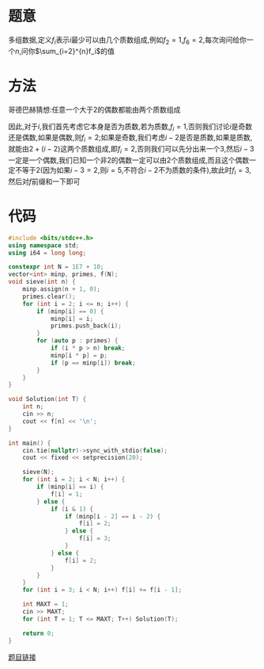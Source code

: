 # 题意

多组数据,定义$f_i$表示$i$最少可以由几个质数组成,例如$f_2=1$,$f_6=2$,每次询问给你一个$n$,问你$\sum_{i=2}^{n}f_i$的值

# 方法

哥德巴赫猜想:任意一个大于$2$的偶数都能由两个质数组成

因此,对于$i$,我们首先考虑它本身是否为质数,若为质数,$f_i=1$,否则我们讨论$i$是奇数还是偶数,如果是偶数,则$f_i=2$;如果是奇数,我们考虑$i-2$是否是质数,如果是质数,就能由$2+(i-2)$这两个质数组成,即$f_i=2$,否则我们可以先分出来一个$3$,然后$i-3$一定是一个偶数,我们已知一个非$2$的偶数一定可以由$2$个质数组成,而且这个偶数一定不等于$2$(因为如果$i-3=2$,则$i=5$,不符合$i-2$不为质数的条件),故此时$f_i=3$,然后对$f$前缀和一下即可

# 代码

```cpp
#include <bits/stdc++.h>
using namespace std;
using i64 = long long;

constexpr int N = 1E7 + 10;
vector<int> minp, primes, f(N);
void sieve(int n) {
    minp.assign(n + 1, 0);
    primes.clear();
    for (int i = 2; i <= n; i++) {
        if (minp[i] == 0) {
            minp[i] = i;
            primes.push_back(i);
        }
        for (auto p : primes) {
            if (i * p > n) break;
            minp[i * p] = p;
            if (p == minp[i]) break;
        }
    }
}

void Solution(int T) {
    int n;
    cin >> n;
    cout << f[n] << '\n';
}

int main() {
    cin.tie(nullptr)->sync_with_stdio(false);
    cout << fixed << setprecision(20);

    sieve(N);
    for (int i = 2; i < N; i++) {
        if (minp[i] == i) {
            f[i] = 1;
        } else {
            if (i & 1) {
                if (minp[i - 2] == i - 2) {
                    f[i] = 2;
                } else {
                    f[i] = 3;
                }
            } else {
                f[i] = 2;
            }
        }
    }
    for (int i = 3; i < N; i++) f[i] += f[i - 1];

    int MAXT = 1;
    cin >> MAXT;
    for (int T = 1; T <= MAXT; T++) Solution(T);

    return 0;
}
```

[题目链接](https://codeforces.com/gym/536487/problem/M)
